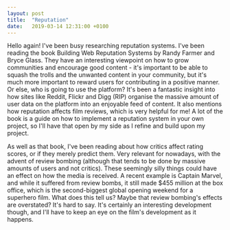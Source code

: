 ```yaml
---
layout: post
title:  "Reputation"
date:   2019-03-14 12:31:00 +0100
---
```

Hello again! I've been busy researching reputation systems. I've been reading the book Building Web Reputation Systems by Randy Farmer and Bryce Glass. They have an interesting viewpoint on how to grow communities and encourage good content - it's important to be able to squash the trolls and the unwanted content in your community, but it's much more important to reward users for contributing in a positive manner. Or else, who is going to use the platform? It's been a fantastic insight into how sites like Reddit, Flickr and Digg (RIP) organise the massive amount of user data on the platform into an enjoyable feed of content. It also mentions how reputation affects film reviews, which is very helpful for me! A lot of the book is a guide on how to implement a reputation system in your own project, so I'll have that open by my side as I refine and build upon my project.

As well as that book, I've been reading about how critics affect rating scores, or if they merely predict them. Very relevant for nowadays, with the advent of review bombing (although that tends to be done by massive amounts of users and not critics). These seemingly silly things could have an effect on how the media is received. A recent example is Captain Marvel, and while it suffered from review bombs, it still made $455 million at the box office, which is the second-biggest global opening weekend for a superhero film. What does this tell us? Maybe that review bombing's effects are overstated? It's hard to say. It's certainly an interesting development though, and I'll have to keep an eye on the film's development as it happens.